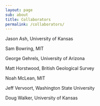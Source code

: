 ```yaml
---
layout: page
sub: about
title: Collaborators
permalink: /collaborators/
---
```


Jason Ash, University of Kansas

Sam Bowring, MIT

George Gehrels, University of Arizona

Matt Horstwood, British Geological Survey

Noah McLean, MIT

Jeff Vervoort, Washington State University

Doug Walker, University of Kansas